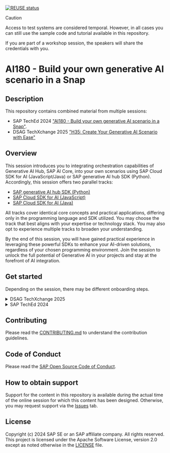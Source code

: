 [![REUSE status](https://api.reuse.software/badge/github.com/SAP-samples/teched2024-AI180)](https://api.reuse.software/info/github.com/SAP-samples/teched2024-AI180)

> [!CAUTION]
> Access to test systems are considered temporal.
> However, in all cases you can still use the sample code and tutorial available in this repository.
> 
> If you are part of a workshop session, the speakers will share the credentials with you.

# AI180 - Build your own generative AI scenario in a Snap

## Description

This repository contains combined material from multiple sessions:
* SAP TechEd 2024 ["AI180 - Build your own generative AI scenario in a Snap"](https://www.sap.com/events/teched/virtual/flow/sap/te24/catalog/page/catalog/session/1722557682293001fTqe).
* DSAG TechXchange 2025 ["H35: Create Your Generative AI Scenario with Ease​"](https://dsagtechxchange.plazz.net/)

## Overview

This session introduces you to integrating orchestration capabilities of Generative AI Hub, SAP AI Core, into your own scenarios using SAP Cloud SDK for AI (JavaScript/Java) or SAP generative AI hub SDK (Python).
Accordingly, this session offers two parallel tracks:

- [SAP generative AI hub SDK (Python)](exercises/python/README.md)
- [SAP Cloud SDK for AI (JavaScript)](exercises/javascript/README.md)
- [SAP Cloud SDK for AI (Java)](exercises/java/README.md)

All tracks cover identical core concepts and practical applications, differing only in the programming language and SDK utilized. You may choose the track that best aligns with your expertise or technology stack. You may also opt to experience multiple tracks to broaden your understanding.

By the end of this session, you will have gained practical experience in leveraging these powerful SDKs to enhance your AI-driven solutions, regardless of your chosen programming environment. Join the session to unlock the full potential of Generative AI in your projects and stay at the forefront of AI integration.

## Get started

Depending on the session, there may be different onboarding steps.

<details><summary>DSAG TechXchange 2025</summary>

* Please follow the instructions of the speakers.
* Upon sending an email to a specific address you will receive the required service key.
* It will enable you to interact with live systems.

</details>

<details><summary>SAP TechEd 2024</summary>

> [!IMPORTANT]  
> - As part of this **Jump Start** session, we are offering free access to limited number of hands-on test systems, for limited duration.
> - To receive your test system, you must follow the below outlined process for submitting a request.

> [!WARNING]
> ### Disclaimer
> 
> While requesting for access to hands-on test systems, note the following terms:
> 1. **Single Request Policy**: Please submit only one request per individual. Submitting requests on behalf of others is strictly **prohibited**.
> 1. **Limited Availability**: Access to the test system is limited to the first **100** applications only. Requests submitted before the start of our session, AI180, will not be considered to ensure fairness. If you are not among the first 100 applicants, you may not receive a test system.
> 1. **Email Notification**: If approved, you will receive system access details via email within **24 hours**.
> 1. **System Duration**: The test system will be disabled at 17:00 CEST on Wed, ~Oct 16~ Oct 31 (updated).
> 1. **Token and Rate Limits**: Each large language model (LLM) used in the exercises has a fixed input and output token limit (smaller than the limit available in production scenarios). In addition, there is a global rate limit per minute for number of requests made.
> 1. **Testing/Learning Purposes Only**: The test system is intended solely for testing or learning purposes and **not for any productive or commercial use**.
> 1. **Malicious Usage**: Any detection of malicious usage will result in immediate termination of your test system access. Depending on the severity of the abuse, legal action may be pursued. An example of malicious behavior includes repeatedly hitting the rate limit every minute, for more than 8 hours a day.
> 1. **Available Models**: We currently offer two large language models for testing: `gemini-1.5-flash` and `meta-llama3-70b-instruct`.
> 1. **Feature Changes**: Do not make any business decisions on the contents of this exercise. SAP reserves the right to change or deprecate any feature of the Orchestration Service in future, without any prior notifiation.

> [!TIP]
> Based on the number of hands-on testing requests and system usage, we may be able to grant access to additional applicants and extend the testing duration. In such cases, we will update this README accordingly, and early applicants on the waiting list will receive access details via email.

> [!NOTE]
> If you have your own AI Core instances for consuming Generative AI Hub capabilities, you can follow this tutorial using those instances.
> Please make the following adjustments:
> - You need to create a deployment for orchestration by referring the [documentation](https://help.sap.com/docs/sap-ai-core/sap-ai-core-service-guide/create-deployment-for-orchestration?locale=en-US).
> - Before beginning the exercises, you’ll need to provide system information. Instead of using the hands-on test system provided for this tutorial, use your own AI Core instance details, such as the AI Core client ID, secret, and authentication URL.
> - If you’re running your application on BTP rather than locally, the SDKs will automatically retrieve your AI Core instance information from the VCAP_SERVICES environment variable. 

### How to Start
1. **Apply for the Test Systems**:
    - Use this [template](#template-for-requesting-the-test-system), fill in your information and send it to `teched.2024.ai180.registration.bot@sap.com`.
2. **Clone the Repository**:
    - Clone the repository using your preferred Git client. If you’re using the Git command line interface, run the following command:
```bash
git clone https://github.com/SAP-samples/teched2024-AI180.git
```
3. **Select Your Programming Language**: 
    - Choose between [JavaScript](exercises/javascript/README.md) or [Python](exercises/python/README.md) by clicking the respective links.

### Template for Requesting the Test System
```
Email Subject: 
[TechEd 2024 AI180] Request: Access to Test System

Email Body:
- Name: <Your-Name>
- Company: <Your-Company-Name>
- Business Email Address: <Your-Business-Email-Address>
```

</details>

## Contributing

Please read the [CONTRIBUTING.md](./CONTRIBUTING.md) to understand the contribution guidelines.

## Code of Conduct

Please read the [SAP Open Source Code of Conduct](https://github.com/SAP-samples/.github/blob/main/CODE_OF_CONDUCT.md).

## How to obtain support

Support for the content in this repository is available during the actual time of the online session for which this content has been designed. Otherwise, you may request support via the [Issues](../../issues) tab.

## License

Copyright (c) 2024 SAP SE or an SAP affiliate company. All rights reserved. This project is licensed under the Apache Software License, version 2.0 except as noted otherwise in the [LICENSE](LICENSES/Apache-2.0.txt) file.
